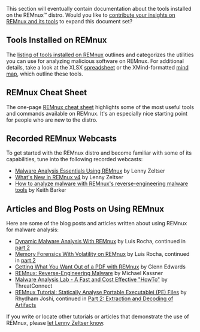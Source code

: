 This section will eventually contain documentation about the tools installed on the REMnux&trade; distro. Would you like to [contribute your insights on REMnux and its tools](../expand/contribute.md) to expand this document set?

## Tools Installed on REMnux

The [listing of tools installed on REMnux](tools.md) outlines and categorizes the utilities you can use for analyzing malicious software on REMnux. For additional details, take a look at the XLSX [spreadsheet](https://REMnux.org/remnux-tools-sheet.xlsx) or the XMind-formatted [mind map](https://REMnux.org/remnux-tools-map.xmind), which outline these tools.

## REMnux Cheat Sheet

The one-page [REMnux cheat sheet](https://zeltser.com/remnux-malware-analysis-tips/) highlights some of the most useful tools and commands available on REMnux. It's an especially nice starting point for people who are new to the distro.

## Recorded REMnux Webcasts

To get started with the REMnux distro and become familiar with some of its capabilities, tune into the following recorded webcasts:

- [Malware Analysis Essentials Using REMnux](https://www.sans.org/webcasts/malware-analysis-essentials-remnux-w-lenny-zeltser-98045) by Lenny Zeltser
- [What's New in REMnux v4](https://www.youtube.com/watch?v=4LzCr9qf5_Q) by Lenny Zeltser
- [How to analyze malware with REMnux's reverse-engineering malware tools](http://searchsecurity.techtarget.com/video/How-to-analyze-malware-with-REMnuxs-reverse-engineering-malware-tools) by Keith Barker

## Articles and Blog Posts on Using REMnux

Here are some of the blog posts and articles written about using REMnux for malware analysis:

- [Dynamic Malware Analysis With REMnux](http://countuponsecurity.com/2015/01/13/dynamic-malware-analysis-with-remnux-v5-part-1/) by Luis Rocha, continued in [part 2](http://countuponsecurity.com/2015/01/21/dynamic-malware-analysis-with-remnux-v5-part-2/)
- [Memory Forensics With Volatility on REMnux](http://countuponsecurity.com/2015/03/16/memory-forensics-with-volatility-on-remnux-v5-part-1/) by Luis Rocha, continued in [part 2](http://countuponsecurity.com/2015/03/18/memory-forensics-with-volatility-on-remnux-v5-part-2/)
- [Getting What You Want Out of a PDF with REMnux](http://hiddenillusion.blogspot.com/2012/06/getting-what-you-want-out-of-pdf-with.html) by Glenn Edwards
- [REMnux: Reverse-Engineering Malware](http://www.techrepublic.com/blog/it-security/remnux-reverse-engineering-malware/) by Michael Kassner
- [Malware Analysis Lab - A Fast and Cost Effective "HowTo"](http://www.cybersquared.com/2012/06/malware-analysis-lab-a-fast-and-cost-effective-howto/) by ThreatConnect
- [REMnux Tutorial: Statically Analyse Portable Executablei (PE) Files](http://www.slideshare.net/RhydhamJoshi/remnux-tutorial1-statically-analyse-portable-executablepe-files) by Rhydham Joshi, continued in [Part 2: Extraction and Decoding of Artifacts](http://www.slideshare.net/RhydhamJoshi/remnux-tutorial2-extraction-and-decoding-of-artifacts)

If you write or locate other tutorials or articles that demonstrate the use of REMnux, please [let Lenny Zeltser know](https://zeltser.com/contact/).

